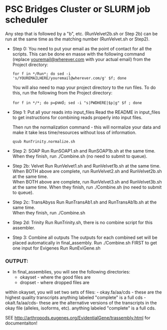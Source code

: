 # PSC Bridges Cluster or SLURM job scheduler #

Any step that is followed by a "b", etc. (RunVelvet2b.sh or Step 2b) can be run at the same time as the matching number (RunVelvet.sh or Step2).

- Step 0:
  You need to put your email as the point of contact for all the scripts.  This can be done en masse with the following command (replace   youremail@wherever.com with your actual email) from the Project directory:
  
  `for f in */Run*; do sed -i 's/YOUREMAILHERE/youremail@wherever.com/g' $f; done`

  You will also need to map your project directory to the run files.  To do this, run the following from the Project directory:

  `for f in */*; do p=`pwd`; sed -i "s|PWDHERE|$p|g" $f ; done`

- Step 1:
  Put all your reads into input_files
  Read the README in input_files to get instructions for combining reads properly into input files.

  Then run the normalization command - this will normalize your data and make it take less time/resources without loss of information.
  
  `qsub RunTrinity.normalize.sh`

- Step 2: SOAP
  Run RunSOAP1.sh and RunSOAP1b.sh at the same time.  When they finish, run ./Combine.sh (no need to submit to queue).

- Step 2b: Velvet
  Run RunVelvet1.sh and RunVelvet1b.sh at the same time.  
  When BOTH above are complete, run RunVelvet2.sh and RunVelvet2b.sh at the same time.  
  When BOTH above are complete, run RunVelvet3.sh and RunVelvet3b.sh at the same time.  When they finish, run ./Combine.sh (no need to     submit to queue).

- Step 2c: TransAbyss
  Run RunTransAb1.sh and RunTransAb1b.sh at the same time.  
  When they finish, run ./Combine.sh

- Step 2d: Trinity
  Run RunTrinity.sh, there is no combine script for this assembler.

- Step 3: Combine all outputs
  The outputs for each combined set will be placed automatically in final_assembly.
  Run ./Combine.sh FIRST to get one input for Evigenes
  Run RunEviGene.sh 

### OUTPUT: ###
- In final_assemblies, you will see the following directories:
  - okayset - where the good files are
  - dropset - where dropped files are

within okayset, you will set two sets of files:
    - okay.fa/aa/cds - these are the highest quality transcripts 
                       anything labeled "complete" is a full cds 
    - okalt.fa/aa/cds- these are the alternative versions of the transcripts in the okay file (alleles, isoforms, etc).
                       anything labeled "complete" is a full cds.

SEE http://arthropods.eugenes.org/EvidentialGene/trassembly.html for documentaiton!
